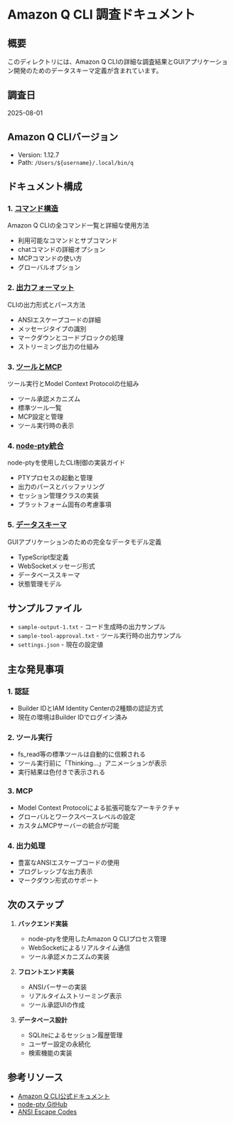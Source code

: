 # Amazon Q CLI 調査ドキュメント

## 概要

このディレクトリには、Amazon Q CLIの詳細な調査結果とGUIアプリケーション開発のためのデータスキーマ定義が含まれています。

## 調査日
2025-08-01

## Amazon Q CLIバージョン
- Version: 1.12.7
- Path: `/Users/${username}/.local/bin/q`

## ドキュメント構成

### 1. [コマンド構造](./01-command-structure.md)
Amazon Q CLIの全コマンド一覧と詳細な使用方法
- 利用可能なコマンドとサブコマンド
- chatコマンドの詳細オプション
- MCPコマンドの使い方
- グローバルオプション

### 2. [出力フォーマット](./02-output-formats.md)
CLIの出力形式とパース方法
- ANSIエスケープコードの詳細
- メッセージタイプの識別
- マークダウンとコードブロックの処理
- ストリーミング出力の仕組み

### 3. [ツールとMCP](./03-tools-and-mcp.md)
ツール実行とModel Context Protocolの仕組み
- ツール承認メカニズム
- 標準ツール一覧
- MCP設定と管理
- ツール実行時の表示

### 4. [node-pty統合](./04-node-pty-integration.md)
node-ptyを使用したCLI制御の実装ガイド
- PTYプロセスの起動と管理
- 出力のパースとバッファリング
- セッション管理クラスの実装
- プラットフォーム固有の考慮事項

### 5. [データスキーマ](./05-data-schema.md)
GUIアプリケーションのための完全なデータモデル定義
- TypeScript型定義
- WebSocketメッセージ形式
- データベーススキーマ
- 状態管理モデル

## サンプルファイル

- `sample-output-1.txt` - コード生成時の出力サンプル
- `sample-tool-approval.txt` - ツール実行時の出力サンプル
- `settings.json` - 現在の設定値

## 主な発見事項

### 1. 認証
- Builder IDとIAM Identity Centerの2種類の認証方式
- 現在の環境はBuilder IDでログイン済み

### 2. ツール実行
- fs_read等の標準ツールは自動的に信頼される
- ツール実行前に「Thinking...」アニメーションが表示
- 実行結果は色付きで表示される

### 3. MCP
- Model Context Protocolによる拡張可能なアーキテクチャ
- グローバルとワークスペースレベルの設定
- カスタムMCPサーバーの統合が可能

### 4. 出力処理
- 豊富なANSIエスケープコードの使用
- プログレッシブな出力表示
- マークダウン形式のサポート

## 次のステップ

1. **バックエンド実装**
   - node-ptyを使用したAmazon Q CLIプロセス管理
   - WebSocketによるリアルタイム通信
   - ツール承認メカニズムの実装

2. **フロントエンド実装**
   - ANSIパーサーの実装
   - リアルタイムストリーミング表示
   - ツール承認UIの作成

3. **データベース設計**
   - SQLiteによるセッション履歴管理
   - ユーザー設定の永続化
   - 検索機能の実装

## 参考リソース

- [Amazon Q CLI公式ドキュメント](https://docs.aws.amazon.com/amazonq/latest/cli/)
- [node-pty GitHub](https://github.com/microsoft/node-pty)
- [ANSI Escape Codes](https://en.wikipedia.org/wiki/ANSI_escape_code)
